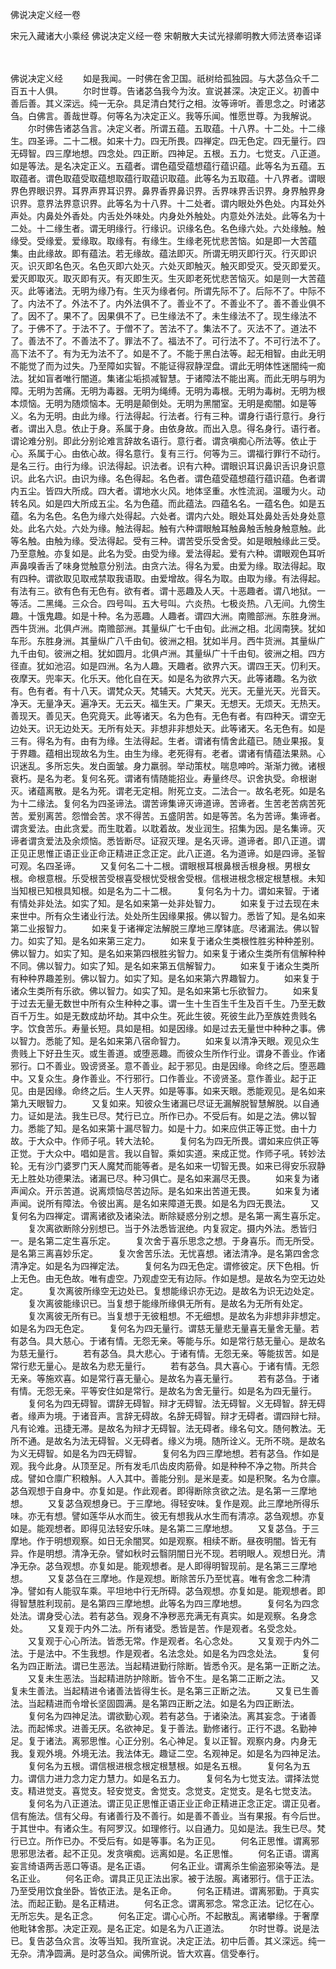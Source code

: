 佛说决定义经一卷


宋元入藏诸大小乘经
佛说决定义经一卷
宋朝散大夫试光禄卿明教大师法贤奉诏译


　　

佛说决定义经
　　如是我闻。一时佛在舍卫国。祇树给孤独园。与大苾刍众千二百五十人俱。
　　尔时世尊。告诸苾刍我今为汝。宣说甚深。决定正义。初善中善后善。其义深远。纯一无杂。具足清白梵行之相。汝等谛听。善思念之。时诸苾刍。白佛言。善哉世尊。何等名为决定正义。我等乐闻。惟愿世尊。为我解说。
　　尔时佛告诸苾刍言。决定义者。所谓五蕴。五取蕴。十八界。十二处。十二缘生。四圣谛。二十二根。如来十力。四无所畏。四禅定。四无色定。四无量行。四无碍智。四三摩地想。四念处。四正断。四神足。五根。五力。七觉支。八正道。如是等法。是名决定正义。五蕴者。谓色蕴受蕴想蕴行蕴识蕴。此等名为五蕴。五取蕴者。谓色取蕴受取蕴想取蕴行取蕴识取蕴。此等名为五取蕴。十八界者。谓眼界色界眼识界。耳界声界耳识界。鼻界香界鼻识界。舌界味界舌识界。身界触界身识界。意界法界意识界。此等名为十八界。十二处者。谓内眼处外色处。内耳处外声处。内鼻处外香处。内舌处外味处。内身处外触处。内意处外法处。此等名为十二处。十二缘生者。谓无明缘行。行缘识。识缘名色。名色缘六处。六处缘触。触缘受。受缘爱。爱缘取。取缘有。有缘生。生缘老死忧悲苦恼。如是即一大苦蕴集。由此缘故。即有蕴法。若无缘故。蕴法即灭。所谓无明灭即行灭。行灭即识灭。识灭即名色灭。名色灭即六处灭。六处灭即触灭。触灭即受灭。受灭即爱灭。爱灭即取灭。取灭即有灭。有灭即生灭。生灭即老死忧悲苦恼灭。如是则一大苦蕴灭。此等诸法。无明为缘乃有。生灭为缘者何。所谓先际不了。后际不了。中际不了。内法不了。外法不了。内外法俱不了。善业不了。不善业不了。善不善业俱不了。因不了。果不了。因果俱不了。已生缘法不了。未生缘法不了。现生缘法不了。于佛不了。于法不了。于僧不了。苦法不了。集法不了。灭法不了。道法不了。善法不了。不善法不了。罪法不了。福法不了。可行法不了。不可行法不了。高下法不了。有为无为法不了。如是不了。不能于黑白法等。起无相智。由此无明不能觉了而为过失。乃至障如实智。不能证得寂静涅盘。谓此无明体性迷闇纯一痴法。犹如盲者唯行闇道。集诸尘垢损减智慧。于诸障法不能出离。而此无明与明为障。无明为苦痛。无明为毒器。无明为绳缚。无明为毒根。无明为毒树。无明为根本烦恼。无明为随烦恼本。无明是颠倒处。无明为黑闇室。无明是痴闇。如是等义。名为无明。由此为缘。行法得起。行法者。行有三种。谓身行语行意行。身行者。谓出入息。依止于身。系属于身。由依身故。而出入息。得名身行。语行者。谓论难分别。即此分别论难言辞故名语行。意行者。谓贪嗔痴心所法等。依止于心。系属于心。由依心故。得名意行。复有三行。何等为三。谓福行罪行不动行。是名三行。由行为缘。识法得起。识法者。识有六种。谓眼识耳识鼻识舌识身识意识。此名六识。由识为缘。名色得起。名色者。谓色蕴受蕴想蕴行蕴识蕴。色者谓内五尘。皆四大所成。四大者。谓地水火风。地体坚重。水性流润。温暖为火。动转名风。如是四大所成五尘。名为色蕴。而此蕴法。四蕴名名。一蕴名色。如是五蕴。名为名色。名色为缘六处得起。六处者。谓内六处。眼处耳处鼻处舌处身处意处。此名六处。六处为缘。触法得起。触有六种谓眼触耳触鼻触舌触身触意触。此等名触。由触为缘。受法得起。受有三种。谓苦受乐受舍受。如是眼触缘此三受。乃至意触。亦复如是。此名为受。由受为缘。爱法得起。爱有六种。谓眼观色耳听声鼻嗅香舌了味身觉触意分别法。由贪六法。得名为爱。由爱为缘。取法得起。取有四种。谓欲取见取戒禁取我语取。由爱增故。得名为取。由取为缘。有法得起。有法有三。欲有色有无色有。欲有者。谓十恶趣及人天。十恶趣者。谓八地狱。一等活。二黑绳。三众合。四号叫。五大号叫。六炎热。七极炎热。八无间。九傍生趣。十饿鬼趣。如是十种。名为恶趣。人趣者。谓四大洲。南赡部洲。东胜身洲。西牛货洲。北俱卢洲。南赡部洲。其量纵广七千由旬。此洲之相。北阔南狭。犹如车形。东胜身洲。其量纵广八千由旬。彼洲之相。犹如半月。西牛货洲。其量纵广九千由旬。彼洲之相。犹如圆月。北俱卢洲。其量纵广十千由旬。彼洲之相。四方径直。犹如池沼。如是四洲。名为人趣。天趣者。欲界六天。谓四王天。忉利天。夜摩天。兜率天。化乐天。他化自在天。如是名为欲界六天。此等诸趣。名为欲有。色有者。有十八天。谓梵众天。梵辅天。大梵天。光天。无量光天。光音天。净天。无量净天。遍净天。无云天。福生天。广果天。无想天。无烦天。无热天。善现天。善见天。色究竟天。此等诸天。名为色有。无色有者。有四种天。谓空无边处天。识无边处天。无所有处天。非想非非想处天。此等诸天。名无色有。如是三有。得名为有。由有为缘。生法得起。生者。谓诸有情舍此蕴已。随业果报。复于界趣。蕴相出现故名为生。由生为缘。老死得有。老者。谓诸有情蕴法果熟。心识迷乱。多所忘失。发白面皱。身力羸弱。举动策杖。喘息呻吟。渐渐力微。诸根衰朽。是名为老。复何名死。谓诸有情随能招业。寿量终尽。识舍执受。命根谢灭。诸蕴离散。是名为死。谓老无定相。附死立支。二法合一。故名老死。如是名为十二缘法。复何名为四圣谛法。谓苦谛集谛灭谛道谛。苦谛者。生苦老苦病苦死苦。爱别离苦。怨憎会苦。求不得苦。五盛阴苦。如是等苦。名为苦谛。集谛者。谓贪爱法。由此贪爱。而生耽着。以耽着故。发业润生。招集为因。是名集谛。灭谛者谓贪爱法及余烦恼。悉皆断尽。证寂灭理。是名灭谛。道谛者。即八正道。谓正见正思惟正语正业正命正精进正念正定。此八正道。名为道谛。如是四谛。圣智可观。名四圣谛。
　　又复何名二十二根。谓眼根耳根鼻根舌根身根。男根女根。命根意根。乐受根苦受根喜受根忧受根舍受根。信根进根念根定根慧根。未知当知根已知根具知根。如是名为二十二根。
　　复何名为十力。谓如来智。于诸有情处非处法。如实了知。是名如来第一处非处智力。
　　如来复于过去现在未来世中。所有众生诸业行法。处处所生因缘果报。佛以智力。悉皆了知。是名如来第二业报智力。
　　如来复于诸禅定法解脱三摩地三摩钵底。尽诸漏法。佛以智力。如实了知。是名如来第三定力。
　　如来复于诸众生类根性胜劣种种差别。佛以智力。如实了知。是名如来第四根胜劣智力。如来复于诸众生类所有信解种种不同。佛以智力。如实了知。是名如来第五信解智力。
　　如来复于诸众生类所有种种界趣差别。佛以智力。如实了知。是名如来第六界趣智力。
　　如来复于诸众生类所有乐欲。佛以智力。如实了知。是名如来第七乐欲智力。
　　如来复于过去无量无数世中所有众生种种之事。谓一生十生百生千生及百千生。乃至无数百千万生。如是无数成劫坏劫。其中众生。死此生彼。死彼生此乃至族姓贵贱名字。饮食苦乐。寿量长短。具如是相。如是因缘。如是过去无量世中种种之事。佛以智力。悉能了知。是名如来第八宿命智力。
　　如来复以清净天眼。观见众生贵贱上下好丑生灭。或生善道。或堕恶趣。而彼众生所作行业。谓身不善业。作诸邪行。口不善业。毁谤贤圣。意不善业。起于邪见。由是因缘。命终之后。堕恶趣中。又复众生。身作善业。不行邪行。口作善业。不谤贤圣。意作善业。起于正见。由是因缘。命终之后。生人天界。如是等事。如来天眼。悉能观见。是名如来第九天眼智力。
　　又复如来。知彼众生诸漏已尽证无漏解脱智慧解脱。以自通力。证如是法。我生已尽。梵行已立。所作已办。不受后有。如是之法。佛以智力。悉能了知。是名如来第十漏尽智力。如是十力。如来应供正等正觉。由十力故。于大众中。作师子吼。转大法轮。
　　复何名为四无所畏。谓如来应供正等正觉。于大众中。唱如是言。我以自智。乘如实道。来成正觉。作师子吼。转妙法轮。无有沙门婆罗门天人魔梵而能等者。是名如来一切智无畏。如来已得安乐寂静无上胜处功德果法。诸漏已尽。种习俱亡。是名如来漏尽无畏。
　　如来复为诸声闻众。开示苦道。说离烦恼尽苦边际。是名如来出苦道无畏。
　　如来复为诸声闻。说所有障法。令彼出离。是名如来障道无畏。如是名为四无畏法。
　　又复何名为四禅定。谓离诸欲及诸染法。断除疑惑分别之想。是名第一离生喜乐定。
　　复次离欲断除分别想已。当于外法悉皆泯绝。内复寂定。摄内外法。悉皆归一。是名第二定生喜乐定。
　　复次舍于喜乐思念之想。于身喜乐。而无所受。是名第三离喜妙乐定。
　　复次舍苦乐法。无忧喜想。诸法清净。是名第四舍念清净定。如是名为四禅定法。
　　复何名为四无色定。谓修彼定。厌下色相。忻上无色。由无色故。唯有虚空。乃观虚空无有边际。作如是想。是故名为空无边处定。
　　复次离彼所缘空无边处已。复想能缘识亦无边。是故名为识无边处定。
　　复次离彼能缘识已。当复想于能缘所缘俱无所有。是故名为无所有处定。
　　复次离彼无所有已。当复想于无彼粗想。不无细想。是故名为非想非非想定。如是名为四无色定。
　　复何名为四无量行。谓慈无量悲无量喜无量舍无量。若有苾刍。具大慈心。于诸有情。无怨无亲。等能与乐。如是常行慈无量心。是故名为慈无量行。
　　若有苾刍。具大悲心。于诸有情。无怨无亲。等能拔苦。如是常行悲无量心。是故名为悲无量行。
　　若有苾刍。具大喜心。于诸有情。无怨无亲。等施欢喜。如是常行喜无量心。是故名为喜无量行。
　　若有苾刍。于诸有情。无怨无亲。平等安住如是常行。是故名为舍无量行。如是名为四无量行。
　　复何名为四无碍智。谓辞无碍智。辩才无碍智。法无碍智。义无碍智。辞无碍者。缘声为境。于诸音声。言辞无碍故。名辞无碍智。辩才无碍者。谓四辩七辩。凡有论难。迅捷无滞。是故名为辩才无碍智。法无碍者。缘名句文。随何教法。无所不通。是故名为法无碍智。义无碍者。缘义为境。随所诠义。无所不晓。是故名为义无碍智。如是名为四无碍智。
　　复何名为四三摩地想。若有苾刍。作如是观。我今此身。从顶至足。所有发毛爪齿皮肉筋骨。如是种种不净之物。所共合成。譬如仓廪广积粮斛。人入其中。善能分别。是米是麦。如是积聚。名为仓廪。苾刍观想于自身中。亦复如是。作此观者。即得断除贪欲之法。是名第一三摩地想。
　　又复苾刍观想身已。于三摩地。得轻安味。复作是观。此三摩地所得乐味。亦无有想。譬如莲华从水而生。彼无有想我从水生而有清凉。苾刍观想。亦复如是。能观想者。即得见法轻安乐味。是名第二三摩地想。
　　又复苾刍。于三摩地。作于明想观察。如日无余闇冥。如是观察。相续不断。昼夜明闇。皆无有异。作是明想。清净无杂。譬如秋时云翳阴闇日光不现。若明眼人。观想日光。清净无杂。苾刍观想。亦复如是。能观想者。是人即得明智现前。是名第三三摩地想。
　　又复苾刍在三摩地。作是观想。断除苦乐乃至忧喜。唯有舍念二种清净。譬如有人能驭车乘。平坦地中行无所碍。苾刍观想。亦复如是。能观想者。即得智慧胜利现前。是名第四三摩地想。此等名为四三摩地想。
　　复何名为四念处法。谓身受心法。若有苾刍。观身不净秽恶充满无有真实。如是观察。名身念处。
　　又复观于内外二法。所有诸受。悉皆是苦。作是观者。名受念处。
　　又复观于心心所法。皆悉无常。作是观者。名心念处。
　　又复观于内外二法。于是法中。不生我想。作是观者。名法念处。如是名为四念处法。
　　复何名为四正断法。谓已生恶法。当起精进勤行除断。皆悉令灭。是名第一正断之法。
　　又复未生恶法。当起精进防护除断。皆令不生。是名第二正断之法。
　　又复未生善法。当起精进令诸善法皆得生长。是名第三正断之法。
　　又复已生善法。当起精进而令增长坚固圆满。是名第四正断之法。如是名为四正断法。
　　复何名为四神足法。谓欲勤心观。若有苾刍。于诸染法。离其妄念。于诸善法。而起悕求。进善无厌。名欲神足。复于善法。勤修诸行。正行不退。名勤神足。复于诸法。离邪思惟。心正分别。名心神足。复以正智。观察内身。内身无我。复观外境。外境无法。我法体无。趣证二空。名观神足。如是名为四神足法。
　　复何名为五根。谓信根进根念根定根慧根。如是名五根。
　　复何名为五力。谓信力进力念力定力慧力。如是名五力。
　　复何名为七觉支法。谓择法觉支。精进觉支。喜觉支。轻安觉支。舍觉支。念觉支。定觉支。是名七觉支法。
　　复何名为八正道法。谓正见正思惟正语正业正命正精进正念正定。谓正见者。信有施法。信有父母。有诸善行及不善行。如是善不善业。当有果报。有今后世。于其世中。有诸众生。有阿罗汉。如理修行。以自通力。见如是法。我生已尽。梵行已立。所作已办。不受后有。如是等事。名为正见。
　　何名正思惟。谓离邪思邪思法者。起不正见。发贪嗔痴。远离如是。名正思惟。
　　何名正语。谓离妄言绮语两舌恶口等语。是名正语。
　　何名正业。谓离杀生偷盗邪染等法。是名正业。
　　何名正命。谓具正见正法出家。被于法服。离诸邪行。信于正法。乃至受用饮食坐卧。皆依正法。是名正命。
　　何名正精进。谓离邪勤。于真实法。而起正勤。是名正精进。
　　何名正念。谓离邪念。常念正法。记忆在心。无所忘失。是名正念。
　　何名正定。谓心心所。不起散乱。离诸攀缘。于奢摩他毗钵舍那。决定正观。是名正定。如是名为八正道法。
　　尔时世尊。说是法已。复告苾刍众言。汝等当知。我所宣说。决定正法。初中后善。其义深远。纯一无杂。清净圆满。是时苾刍众。闻佛所说。皆大欢喜。信受奉行。

